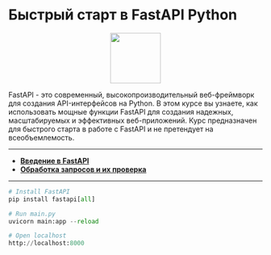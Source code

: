 # Быстрый старт в FastAPI Python

<div id="header" align="center">
  <img src="https://cdn.stepik.net/media/cache/images/courses/179694/cover_2HZfMiD/e299b805d8a7fec802fadf23c2ab58d5.png" width="100"/>
</div>

FastAPI - это современный, высокопроизводительный веб-фреймворк для создания API-интерфейсов на Python. В этом курсе вы узнаете, как использовать мощные функции FastAPI для создания надежных, масштабируемых и эффективных веб-приложений. Курс предназначен для быстрого старта в работе с FastAPI и не претендует на всеобъемлемость.

---

- [**Введение в FastAPI**](https://github.com/vypiemzalyubov/fastapi/tree/main/1.%20Introduction%20to%20FastAPI)
- [**Обработка запросов и их проверка**](https://github.com/vypiemzalyubov/fastapi/tree/main/2.%20Processing%20and%20verification%20of%20requests)

---

```python
# Install FastAPI
pip install fastapi[all]

# Run main.py
uvicorn main:app --reload

# Open localhost
http://localhost:8000
```
